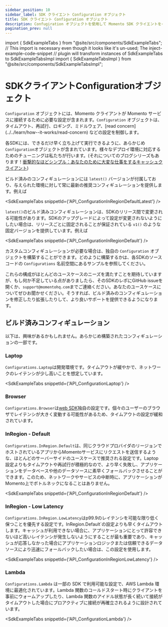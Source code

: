 ```yaml
---
sidebar_position: 10
sidebar_label: SDK クライエント Configuration オブジェクト
title: SDK クライエント Configuration オブジェクト
description: Confugiration オブジェクトを使用して Momento SDK クライエントをイニシャライズする方法を説明しています。
pagination_prev: null
---
```


import { SdkExampleTabs } from "@site/src/components/SdkExampleTabs";
// This import is necessary even though it looks like it's un-used; The inject-example-code-snippet
// plugin will transform instances of SdkExampleTabs to SdkExampleTabsImpl
import { SdkExampleTabsImpl } from "@site/src/components/SdkExampleTabsImpl";

# SDKクライアントConfigurationオブジェクト

`Configuration` オブジェクトには、Momento クライアントが Momento サービスに接続するために必要な設定が含まれます。`Configuration` オブジェクトは、タイムアウト、再試行、ロギング、ミドルウェア、[read concern] (../../learn/how--it-works/read-concern) などの設定を制御します。

各SDKには、できるだけ早く立ち上げて実行できるように、あらかじめ`Configuration`オブジェクトが含まれています。様々なデプロイ環境に対応するためのチューニングは私たちが行います。(それについてのブログシリーズもあります！[衝撃的なほどシンプル：あなたのために大変な仕事をするキャッシュクライアント](https://www.gomomento.com/blog/shockingly-simple-cache-clients-that-do-the-hard-work-for-you))

ビルド済みのコンフィギュレーションには `latest()` バージョンが付属しており、与えられた環境に対して常に最新の推奨コンフィギュレーションを提供します。例えば

<SdkExampleTabs snippetId={'API_ConfigurationInRegionDefaultLatest'} />

`latest()`のビルド済みコンフィギュレーションは、SDKのリリース間で変更される可能性があります。SDKのアップグレードによって設定が変更されないようにしたい場合は、リリースごとに固定されることが保証されている `v1()` のような固定バージョンを提供しています。例えば

<SdkExampleTabs snippetId={'API_ConfigurationInRegionDefault'} />

カスタムコンフィギュレーションが必要な場合は、独自の `Configuration` オブジェクトを構築することができます。どのように構築するかは、各SDKのソースコードの `Configurations` 名前空間にあるサンプルを参照してください。

これらの構成がほとんどのユースケースのニーズを満たすことを期待していますが、もし何か不足している点がありましたら、そのSDKのレポにGitHub issueを開くか、`support@momentohq.com`までご連絡ください。あなたのユースケースについてぜひお聞かせください。そうすれば、ビルド済みのコンフィギュレーションを修正したり拡張したりして、より良いサポートを提供できるようになります。

## ビルド済みコンフィギュレーション

以下は、興味があるかもしれません。あらかじめ構築されたコンフィギュレーションの一部です。

### Laptop

`Configurations.Laptop`は開発環境です。タイムアウトが緩やかで、ネットワークのレイテンシが少し高いことを想定しています。

<SdkExampleTabs snippetId={'API_ConfigurationLaptop'} />

### Browser

`Configurations.Browser`は[web SDK](/platform/sdks/web)独自の設定です。個々のユーザーのブラウザでレイテンシが大きく変動する可能性があるため、タイムアウトの設定が緩和されています。

### InRegion - Default

`Configurations.InRegion.Default`は、同じクラウドプロバイダのリージョンでホストされているアプリからMomentoサービスにリクエストを送信するような、ほとんどのサーバーサイドのユースケースで推奨される設定です。Laptop 設定よりもタイムアウトや再試行が積極的なので、より早く失敗し、アプリケーションをデータベースや他のデータソースに素早くフォールバックさせることができます。このため、ネットワークやサービスの中断時に、アプリケーションがMomento上でボトルネックになることはありません。

<SdkExampleTabs snippetId={'API_ConfigurationInRegionDefault'} />

### InRegion - Low Latency

`Configurations.InRegion.LowLatency`はp99.9のレイテンシを可能な限り低く保つことを優先する設定です。InRegion.Default`の設定よりも早くタイムアウトします。キャッシュが利用できない場合に、アプリケーションにとって許容できないほど高いレイテンシが発生しないようにすることが最も重要であり、キャッシュが応答しなかった場合にアプリケーションロジックまたは信頼できるデータソースにより迅速にフォールバックしたい場合は、この設定を使用します。

<SdkExampleTabs snippetId={'API_ConfigurationInRegionLowLatency'} />

### Lambda

`Configurations.Lambda` は一部の SDK で利用可能な設定で、AWS Lambda 環境に最適化されています。Lambda 関数のコールドスタート時にクライアントを事前にウォームアップしたり、Lambda 関数のアイドル状態が長く続いて接続がタイムアウトした場合にプロアクティブに接続が再確立されるように設計されています。

<SdkExampleTabs snippetId={'API_ConfigurationLambda'} />
